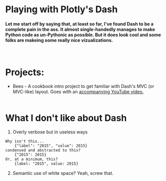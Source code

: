 # Playing with Plotly's Dash
#### Let me start off by saying that, at least so far, I've found Dash to be a complete pain in the ass. It almost single-handedly manages to make Python code as un-Pythonic as possible. But it does look cool and some folks are makeing some really nice vizualizations. 

<br>

# Projects:
 - Bees - A cookbook intro project to get familiar with Dash's MVC (or MVC-like) layout. Goes with an [accompanying YouTube video.](https://www.youtube.com/watch?v=hSPmj7mK6ng&t=382s)
<br><br>
# What I don't like about Dash
  1. Overly verbose but in useless ways

    Why isn't this...
        {"label": "2015", "value": 2015}
    condensed and abstracted to this?
        {"2015": 2015}
    Or, at a minimum, this?
        {label: "2015", value: 2015}
  2. Semantic use of white space? Yeah, screw that.


